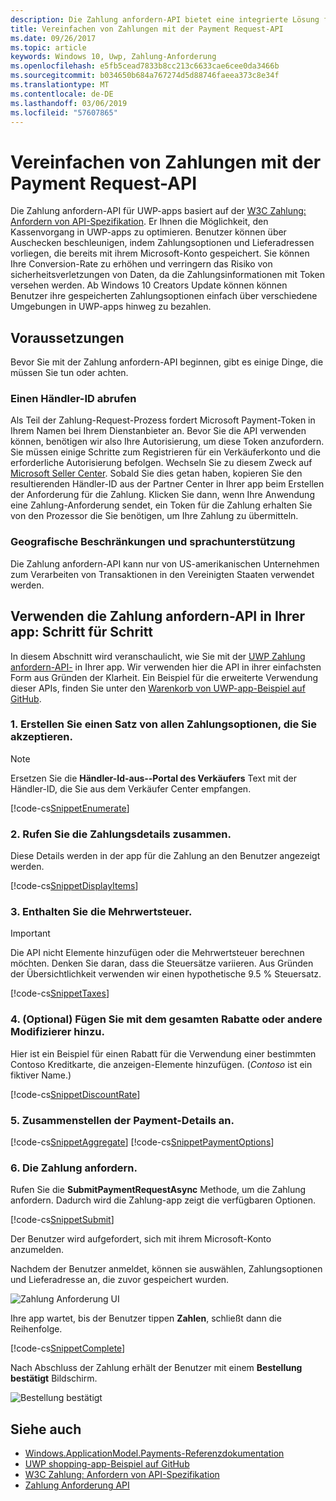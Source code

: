 ```yaml
---
description: Die Zahlung anfordern-API bietet eine integrierte Lösung für UWP-apps, die einen Benutzer auf die Eingabe von Zahlungsinformationen, und wählen die Protokollversand-Methoden erfordern den Prozess zu umgehen.
title: Vereinfachen von Zahlungen mit der Payment Request-API
ms.date: 09/26/2017
ms.topic: article
keywords: Windows 10, Uwp, Zahlung-Anforderung
ms.openlocfilehash: e5fb5cead7833b8cc213c6633cae6cee0da3466b
ms.sourcegitcommit: b034650b684a767274d5d88746faeea373c8e34f
ms.translationtype: MT
ms.contentlocale: de-DE
ms.lasthandoff: 03/06/2019
ms.locfileid: "57607865"
---
```

# <a name="simplify-payments-with-the-payment-request-api"></a>Vereinfachen von Zahlungen mit der Payment Request-API
Die Zahlung anfordern-API für UWP-apps basiert auf der [W3C Zahlung: Anfordern von API-Spezifikation](https://w3c.github.io/browser-payment-api/). Er Ihnen die Möglichkeit, den Kassenvorgang in UWP-apps zu optimieren. Benutzer können über Auschecken beschleunigen, indem Zahlungsoptionen und Lieferadressen vorliegen, die bereits mit ihrem Microsoft-Konto gespeichert. Sie können Ihre Conversion-Rate zu erhöhen und verringern das Risiko von sicherheitsverletzungen von Daten, da die Zahlungsinformationen mit Token versehen werden. Ab Windows 10 Creators Update können können Benutzer ihre gespeicherten Zahlungsoptionen einfach über verschiedene Umgebungen in UWP-apps hinweg zu bezahlen.

## <a name="prerequisites"></a>Voraussetzungen
Bevor Sie mit der Zahlung anfordern-API beginnen, gibt es einige Dinge, die müssen Sie tun oder achten.

### <a name="getting-a-merchant-id"></a>Einen Händler-ID abrufen
Als Teil der Zahlung-Request-Prozess fordert Microsoft Payment-Token in Ihrem Namen bei Ihrem Dienstanbieter an. Bevor Sie die API verwenden können, benötigen wir also Ihre Autorisierung, um diese Token anzufordern.  Sie müssen einige Schritte zum Registrieren für ein Verkäuferkonto und die erforderliche Autorisierung befolgen. Wechseln Sie zu diesem Zweck auf [Microsoft Seller Center](https://seller.microsoft.com/en-us/dashboard/registration/seller/?accountprogram=uwp). Sobald Sie dies getan haben, kopieren Sie den resultierenden Händler-ID aus der Partner Center in Ihrer app beim Erstellen der Anforderung für die Zahlung. Klicken Sie dann, wenn Ihre Anwendung eine Zahlung-Anforderung sendet, ein Token für die Zahlung erhalten Sie von den Prozessor die Sie benötigen, um Ihre Zahlung zu übermitteln.

### <a name="geographic-restrictions-and-language-support"></a>Geografische Beschränkungen und sprachunterstützung
Die Zahlung anfordern-API kann nur von US-amerikanischen Unternehmen zum Verarbeiten von Transaktionen in den Vereinigten Staaten verwendet werden.

## <a name="using-the-payment-request-api-in-your-app-step-by-step"></a>Verwenden die Zahlung anfordern-API in Ihrer app: Schritt für Schritt
In diesem Abschnitt wird veranschaulicht, wie Sie mit der [UWP Zahlung anfordern-API-](https://docs.microsoft.com/en-us/uwp/api/windows.applicationmodel.payments) in Ihrer app. Wir verwenden hier die API in ihrer einfachsten Form aus Gründen der Klarheit. Ein Beispiel für die erweiterte Verwendung dieser APIs, finden Sie unter den [Warenkorb von UWP-app-Beispiel auf GitHub](https://github.com/Microsoft/Windows-appsample-shopping).

### <a name="1-create-a-set-of-all-the-payment-options-that-you-accept"></a>1. Erstellen Sie einen Satz von allen Zahlungsoptionen, die Sie akzeptieren.
> [!Note]
> Ersetzen Sie die **Händler-Id-aus--Portal des Verkäufers** Text mit der Händler-ID, die Sie aus dem Verkäufer Center empfangen.

[!code-cs[SnippetEnumerate](./code/PaymentsApiSample/PaymentsApiSample/MainPage.xaml.cs#SnippetEnumerate)]

### <a name="2-pull-the-payment-details-together"></a>2. Rufen Sie die Zahlungsdetails zusammen. 

Diese Details werden in der app für die Zahlung an den Benutzer angezeigt werden. 

[!code-cs[SnippetDisplayItems](./code/PaymentsApiSample/PaymentsApiSample/MainPage.xaml.cs#SnippetDisplayItems)]

### <a name="3-include-the-sales-tax"></a>3. Enthalten Sie die Mehrwertsteuer. 

> [!Important]
> Die API nicht Elemente hinzufügen oder die Mehrwertsteuer berechnen möchten. Denken Sie daran, dass die Steuersätze variieren. Aus Gründen der Übersichtlichkeit verwenden wir einen hypothetische 9.5 % Steuersatz.

[!code-cs[SnippetTaxes](./code/PaymentsApiSample/PaymentsApiSample/MainPage.xaml.cs#SnippetTaxes)]

### <a name="4-optional--add-discounts-or-other-modifiers-to-the-total"></a>4. (Optional)  Fügen Sie mit dem gesamten Rabatte oder andere Modifizierer hinzu. 

Hier ist ein Beispiel für einen Rabatt für die Verwendung einer bestimmten Contoso Kreditkarte, die anzeigen-Elemente hinzufügen. (*Contoso* ist ein fiktiver Name.)

[!code-cs[SnippetDiscountRate](./code/PaymentsApiSample/PaymentsApiSample/MainPage.xaml.cs#SnippetDiscountRate)]

### <a name="5-assemble-all-the-payment-details"></a>5. Zusammenstellen der Payment-Details an.

[!code-cs[SnippetAggregate](./code/PaymentsApiSample/PaymentsApiSample/MainPage.xaml.cs#SnippetAggregate)]
[!code-cs[SnippetPaymentOptions](./code/PaymentsApiSample/PaymentsApiSample/MainPage.xaml.cs#SnippetPaymentOptions)]

### <a name="6-submit-the-payment-request"></a>6. Die Zahlung anfordern. 

Rufen Sie die **SubmitPaymentRequestAsync** Methode, um die Zahlung anfordern. Dadurch wird die Zahlung-app zeigt die verfügbaren Optionen.

[!code-cs[SnippetSubmit](./code/PaymentsApiSample/PaymentsApiSample/MainPage.xaml.cs#SnippetSubmit)]

Der Benutzer wird aufgefordert, sich mit ihrem Microsoft-Konto anzumelden.

Nachdem der Benutzer anmeldet, können sie auswählen, Zahlungsoptionen und Lieferadresse an, die zuvor gespeichert wurden.

![Zahlung Anforderung UI](./images/33.png "Zahlungsaufforderung UI")

Ihre app wartet, bis der Benutzer tippen **Zahlen**, schließt dann die Reihenfolge.

[!code-cs[SnippetComplete](./code/PaymentsApiSample/PaymentsApiSample/MainPage.xaml.cs#SnippetComplete)]

Nach Abschluss der Zahlung erhält der Benutzer mit einem **Bestellung bestätigt** Bildschirm.

![Bestellung bestätigt](./images/44.png "Bestellung bestätigt ")

## <a name="see-also"></a>Siehe auch
- [Windows.ApplicationModel.Payments-Referenzdokumentation](https://docs.microsoft.com/en-us/uwp/api/windows.applicationmodel.payments)
- [UWP shopping-app-Beispiel auf GitHub](https://github.com/Microsoft/Windows-appsample-shopping)
- [W3C Zahlung: Anfordern von API-Spezifikation](https://www.w3.org/TR/payment-request/)
- [Zahlung Anforderung API ](https://docs.microsoft.com/en-us/microsoft-edge/dev-guide/device/payment-request-api)

